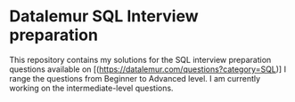 # Datalemur SQL Interview preparation
This repository contains my solutions for the SQL interview preparation questions available on [(https://datalemur.com/questions?category=SQL)]
I range the questions from Beginner to Advanced level. 
I am currently working on the intermediate-level questions. 
